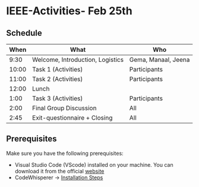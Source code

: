 # IEEE-Activities- Feb 25th 

## Schedule

| When   | What | Who |
|--------|------|------|
| 9:30  |  Welcome, Introduction, Logistics   | Gema, Manaal, Jeena     |
| 10:00  |  Task 1 (Activities) |  Participants    |
| 11:00  |  Task 2  (Activities)   |   Participants   |
| 12:00  |  Lunch    |      |
| 1:00   |  Task 3 (Activities) |  Participants    |
| 2:00   |  Final Group Discussion |   All   |
| 2:45   |  Exit-questionnaire + Closing | All |


## Prerequisites
Make sure you have the following prerequisites:
  - Visual Studio Code (VScode) installed on your machine. You can download it from the official [website](https://code.visualstudio.com)
  - CodeWhisperer -> [Installation Steps](CodeWhisperer_Installation_VS.md)


